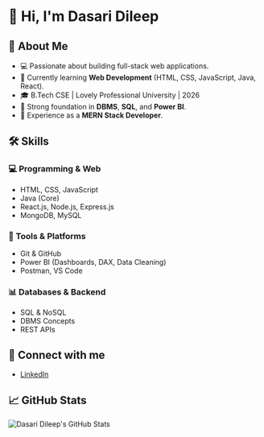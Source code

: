 # 👋 Hi, I'm Dasari Dileep

## 🚀 About Me
- 💻 Passionate about building full-stack web applications.
- 🌱 Currently learning **Web Development** (HTML, CSS, JavaScript, Java, React).
- 🎓 B.Tech CSE | Lovely Professional University | 2026
- 🧠 Strong foundation in **DBMS**, **SQL**, and **Power BI**.
- 💼 Experience as a **MERN Stack Developer**.

## 🛠️ Skills

### 💻 Programming & Web
- HTML, CSS, JavaScript
- Java (Core)
- React.js, Node.js, Express.js
- MongoDB, MySQL

### 🧩 Tools & Platforms
- Git & GitHub
- Power BI (Dashboards, DAX, Data Cleaning)
- Postman, VS Code

### 📊 Databases & Backend
- SQL & NoSQL
- DBMS Concepts
- REST APIs

## 🔗 Connect with me
- [LinkedIn](www.linkedin.com/in/dileepdasari3)

## 📈 GitHub Stats
![Dasari Dileep's GitHub Stats](https://github-readme-stats.vercel.app/api?username=Dasaridileep&show_icons=true&theme=tokyonight)
